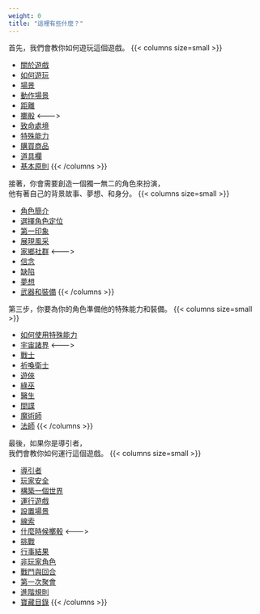 ```yaml
---
weight: 0
title: "這裡有些什麼？"
---
```



首先，我們會教你如何遊玩這個遊戲。
{{< columns size=small >}}
- [關於遊戲](../game/about-game)
- [如何遊玩](../game/how-to-play)
- [場景](../game/scenes)
- [動作場景](../game/action-scenes)
- [距離](../game/distances)
- [擲骰](../game/rolling-the-dice)
<--->
- [致命處境](../game/deadly-scenes)
- [特殊能力](../game/abilities)
- [購買商品](../game/buying-things)
- [道具欄](../game/inventory)
- [基本原則](../game/general-rules)
{{< /columns >}}

接著，你會需要創造一個獨一無二的角色來扮演，<br/>
他有著自己的背景故事、夢想、和身分。
{{< columns size=small >}}
- [角色簡介](../character/charater-profile)
- [選擇角色定位](../character/choose-a-role)
- [第一印象](../character/enter-the-scene)
- [展現風采](../character/show-your-style)
- [家鄉社群](../character/call-home)
<--->
- [信念](../character/believe-in-something)
- [缺陷](../character/be-vulnerable)
- [夢想](../character/dream-big)
- [武器和裝備](../character/gear-up)
{{< /columns >}}

第三步，你要為你的角色準備他的特殊能力和裝備。
{{< columns size=small >}}
- [如何使用特殊能力](../abilities/how-ability-work)
- [宇宙諸界](../abilities/the-omniverse)
<--->
- [戰士](../abilities/the-fighter)
- [祈喚衛士](../abilities/the-invoker)
- [遊俠](../abilities/the-ranger)
- [綠巫](../abilities/the-naturalist)
- [醫生](../abilities/the-doctor)
- [間諜](../abilities/the-spy)
- [魔術師](../abilities/the-magician)
- [法師](../abilities/the-wizard)
{{< /columns >}}

最後，如果你是導引者，<br/>
我們會教你如何運行這個遊戲。
{{< columns size=small >}}
- [導引者](../guide/the-guide)
- [玩家安全](../guide/player-safety)
- [構築一個世界](../guide/build-a-world)
- [運行遊戲](../guide/run-the-game)
- [設置場景](../guide/set-scenes)
- [線索](../guide/clues)
- [什麼時候擲骰](../guide/rolling-the-die)
<--->
- [挑戰](../guide/challenges)
- [行事結果](../guide/consequences)
- [非玩家角色](../guide/non-player-characters)
- [戰鬥與回合](../guide/combat)
- [第一次聚會](../guide/the-first-play)
- [進階規則](../guide/advanced-rules)
- [寶藏目錄](../treasure)
{{< /columns >}}

